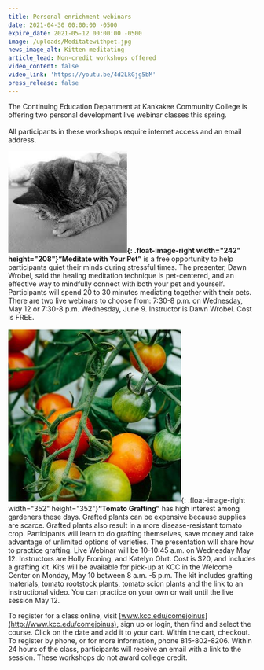 ```yaml
---
title: Personal enrichment webinars
date: 2021-04-30 00:00:00 -0500
expire_date: 2021-05-12 00:00:00 -0500
image: /uploads/Meditatewithpet.jpg
news_image_alt: Kitten meditating
article_lead: Non-credit workshops offered
video_content: false
video_link: 'https://youtu.be/4d2LkGjg5bM'
press_release: false
---
```

The Continuing Education Department at Kankakee Community College is offering two personal development live webinar classes this spring.&nbsp;<br><br>All participants in these workshops require internet access and an email address.

**![](/uploads/Meditatewithpet.jpg){: .float-image-right width="242" height="208"}“Meditate with Your Pet”** is a free opportunity to help participants quiet their minds during stressful times. The presenter, Dawn Wrobel, said the healing meditation technique is pet-centered, and an effective way to mindfully connect with both your pet and yourself. Participants will spend 20 to 30 minutes mediating together with their pets. There are two live webinars to choose from: 7:30-8 p.m. on Wednesday, May 12 or 7:30-8 p.m. Wednesday, June 9. Instructor is Dawn Wrobel. Cost is FREE.&nbsp;<br><br>![](/uploads/Tomatoes-Copy.JPG){: .float-image-right width="352" height="352"}**“Tomato Grafting”** has high interest among gardeners these days. Grafted plants can be expensive because supplies are scarce. Grafted plants also result in a more disease-resistant tomato crop. Participants will learn to do grafting themselves, save money and take advantage of unlimited options of varieties. The presentation will share how to practice grafting. Live Webinar will be 10-10:45 a.m. on Wednesday May 12. Instructors are Holly Froning, and Katelyn Ohrt. Cost is $20, and includes a grafting kit. Kits will be available for pick-up at KCC in the Welcome Center on Monday, May 10 between 8 a.m. -5 p.m. The kit includes grafting materials, tomato rootstock plants, tomato scion plants and the link to an instructional video. You can practice on your own or wait until the live session May 12.

To register for a class online, visit [www.kcc.edu/comejoinus](http://www.kcc.edu/comejoinus), sign up or login, then find and select the course. Click on the date and add it to your cart. Within the cart, checkout. To register by phone, or for more information, phone 815-802-8206. Within 24 hours of the class, participants will receive an email with a link to the session. These workshops do not award college credit.
